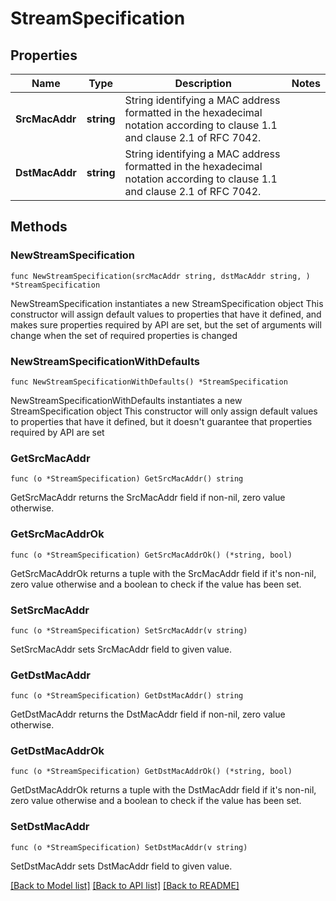 # StreamSpecification

## Properties

Name | Type | Description | Notes
------------ | ------------- | ------------- | -------------
**SrcMacAddr** | **string** | String identifying a MAC address formatted in the hexadecimal notation according to clause 1.1 and clause 2.1 of RFC 7042.  | 
**DstMacAddr** | **string** | String identifying a MAC address formatted in the hexadecimal notation according to clause 1.1 and clause 2.1 of RFC 7042.  | 

## Methods

### NewStreamSpecification

`func NewStreamSpecification(srcMacAddr string, dstMacAddr string, ) *StreamSpecification`

NewStreamSpecification instantiates a new StreamSpecification object
This constructor will assign default values to properties that have it defined,
and makes sure properties required by API are set, but the set of arguments
will change when the set of required properties is changed

### NewStreamSpecificationWithDefaults

`func NewStreamSpecificationWithDefaults() *StreamSpecification`

NewStreamSpecificationWithDefaults instantiates a new StreamSpecification object
This constructor will only assign default values to properties that have it defined,
but it doesn't guarantee that properties required by API are set

### GetSrcMacAddr

`func (o *StreamSpecification) GetSrcMacAddr() string`

GetSrcMacAddr returns the SrcMacAddr field if non-nil, zero value otherwise.

### GetSrcMacAddrOk

`func (o *StreamSpecification) GetSrcMacAddrOk() (*string, bool)`

GetSrcMacAddrOk returns a tuple with the SrcMacAddr field if it's non-nil, zero value otherwise
and a boolean to check if the value has been set.

### SetSrcMacAddr

`func (o *StreamSpecification) SetSrcMacAddr(v string)`

SetSrcMacAddr sets SrcMacAddr field to given value.


### GetDstMacAddr

`func (o *StreamSpecification) GetDstMacAddr() string`

GetDstMacAddr returns the DstMacAddr field if non-nil, zero value otherwise.

### GetDstMacAddrOk

`func (o *StreamSpecification) GetDstMacAddrOk() (*string, bool)`

GetDstMacAddrOk returns a tuple with the DstMacAddr field if it's non-nil, zero value otherwise
and a boolean to check if the value has been set.

### SetDstMacAddr

`func (o *StreamSpecification) SetDstMacAddr(v string)`

SetDstMacAddr sets DstMacAddr field to given value.



[[Back to Model list]](../README.md#documentation-for-models) [[Back to API list]](../README.md#documentation-for-api-endpoints) [[Back to README]](../README.md)


